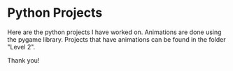 # Python Projects

Here are the python projects I have worked on. Animations are done using the pygame library. Projects that have animations can be found in the folder "Level 2". 

Thank you!
